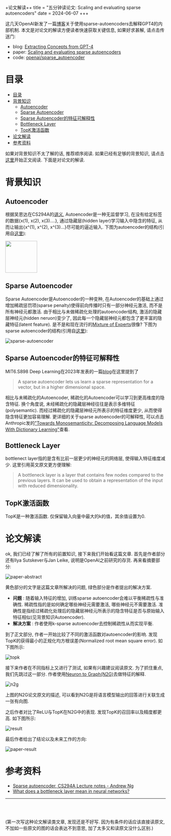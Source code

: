 +论文解读++
title = "五分钟读论文: Scaling and evaluating sparse autoencoders"
date = 2024-06-07
+++

这几天OpenAI新发了一篇[博客](https://openai.com/index/extracting-concepts-from-gpt-4/)关于使用sparse-autoencoders去解释GPT4的内部机制. 本文是对论文的解读方便读者快速获取关键信息, 如果好求甚解, 请点击传送门:

* blog: [Extracting Concepts from GPT-4](https://openai.com/index/extracting-concepts-from-gpt-4/)
* paper: [Scaling and evaluating sparse autoencoders](https://cdn.openai.com/papers/sparse-autoencoders.pdf)
* code: [openai/sparse_autoencoder](https://github.com/openai/sparse_autoencoder)

<a id="目录"></a>
# 目录

- [目录](#目录)
- [背景知识](#背景知识)
  - [Autoencoder](#autoencoder)
  - [Sparse Autoencoder](#sparse-autoencoder)
  - [Sparse Autoencoder的特征可解释性](#sparse-autoencoder的特征可解释性)
  - [Bottleneck Layer](#bottleneck-layer)
  - [TopK激活函数](#topk激活函数)
- [论文解读](#论文解读)
- [参考资料](#参考资料)


如果对背景知识不太了解的话, 推荐顺序阅读. 如果已经有足够的背景知识, 请点击[这里](#论文解读)开始正文阅读. 下面是对论文的解读. 

 <a id="背景知识"></a>
# 背景知识

 <a id="Autoencoder"></a>
## Autoencoder

根据吴恩达在CS294A的[讲义](http://stanford.edu/class/cs294a/sparseAutoencoder.pdf), Autoencoder是一种无监督学习, 在没有给定标签的数据{x(1), x(2), x(3)....}, 通过隐藏层(hidden layer)学习输入中隐含的特征, 从而让输出{x^(1), x^(2), x^(3)...}尽可能的逼近输入. 下图为autoencoder的结构(引用自[这里](http://stanford.edu/class/cs294a/sparseAutoencoder.pdf)):


<img src="https://raw.githubusercontent.com/EvanLyu732/evanlyu732.github.io/main/static/images/autoencoder.png" height="100" width="100"/>
<!-- ![autoencoder](https://raw.githubusercontent.com/EvanLyu732/evanlyu732.github.io/main/static/images/autoencoder.png) -->

 <a id="Sparse Autoencoder"></a>
## Sparse Autoencoder

Sparse Autoencoder是Autoencoder的一种变种, 在Autoencoder的基础上通过增加稀疏惩罚项(sparse penalty)使得前向传播时只有一部分神经元激活, 而不是所有神经元都激活. 由于相比与未做稀疏化处理的autoencoder结构, 激活的隐藏层神经元(hidden neruon)变少了, 因此每一个隐藏层神经元都包含了更丰富的隐藏特征(latent feature). 是不是和现在流行的[Mixture of Experts](https://huggingface.co/blog/moe)很像? 
下图为sparse autoencoder的结构(引用自[这里](https://medium.com/@syoya/what-happens-in-sparse-autencoder-b9a5a69da5c6)):


![sparse-autoencoder](https://raw.githubusercontent.com/EvanLyu732/evanlyu732.github.io/main/static/images/sparse-autoencoder2.png)


 <a id="sparse-autoencoder的特征可解释性"></a>
## Sparse Autoencoder的特征可解释性

MIT6.S898 Deep Learning在2023年发表的一篇[blog](https://deep-learning-mit.github.io/staging/blog/2023/learning-interpretable-features-with-sparse-autoencoders/)在这里提到了

> A sparse autoencoder lets us learn a sparse representation for a vector, but in a higher dimensional space.

相比与未稀疏化的Autoencoder, 稀疏化的Autoencoder可以学习到更高维度的隐含特征. 换个角度说, 未经稀疏化的隐藏层神经往往是表示多维特征(polysemantic). 而经过稀疏化的隐藏层神经元所表示的特征维度更少, 从而使得隐含特征更加容易理解. 更详细的关于sparse autoencoder的可解释性, 可以点击Anthropic发的["Towards Monosemanticity: Decomposing Language Models With Dictionary Learning"](https://transformer-circuits.pub/2023/monosemantic-features)查看.

<a id="Bottleneck Layer"></a>
##  Bottleneck Layer


bottlenect layer指的是含有比前一层更少的神经元的网络层, 使得输入特征维度减少. 这里引用英文原文更方便理解:

>  A bottleneck layer is a layer that contains few nodes compared to the previous layers. It can be used to obtain a representation of the input with reduced dimensionality.


<a id="TopK激活函数"></a>
##  TopK激活函数

TopK是一种激活函数. 仅保留输入向量中最大的k的值，其余值设置为0.


<a id="论文解读"></a>
#  论文解读

ok, 我们已经了解了所有的前置知识, 接下来我们开始看这篇文章. 首先是作者部分还有Ilya Sutskever与Jan Leike, 说明是OpenAI之前研究的存货. 再来看摘要部分:

![paper-abstract](https://raw.githubusercontent.com/EvanLyu732/evanlyu732.github.io/main/static/images/openai-papers.png)

黄色部分的文字是这篇文章所解决的问题, 绿色部分是作者提出的解决方案. 

* __问题__ : 随着输入特征的增加, 训练sparse autoencoder会难以平衡稀疏性与准确性. 稀疏性指的是如何确定哪些神经元需要激活, 哪些神经元不需要激活. 准确性是指经过稀疏化处理后的隐藏层神经元所表示的隐含特征是否与原始输入特征相似(见背景知识Autoencoder). 
* __解决方案__ : 作者使用k-sparse autoencoder去控制稀疏性从而实现平衡. 


到了正文部分, 作者一开始比较了不同的激活函数对autoencoder的影响. 发现TopK的获得最小的正规化均方根误差(Normalized root mean square error). 如下图所示:


![topk](https://raw.githubusercontent.com/EvanLyu732/evanlyu732.github.io/main/static/images/openai-topk.png)

接下来作者在不同指标上又进行了测试, 如果有兴趣建议阅读原文. 为了抓住重点, 我们先跳过这一部分. 作者使用[Neuron to Graph(N2G)](https://arxiv.org/pdf/2305.19911)去做特征的解释.


![n2g](https://raw.githubusercontent.com/EvanLyu732/evanlyu732.github.io/main/static/images/n2g.png)

上图的N2G论文原文的描述, 可以看到N2G是将语言模型输出的回答进行关联生成一张有向图. 

之后作者对比了ReLU与TopK在N2G中的表现. 发现TopK的召回率以及精度都更高. 如下图所示:

![result](https://raw.githubusercontent.com/EvanLyu732/evanlyu732.github.io/main/static/images/openai-result.png)

最后作者给出了结论以及未来工作的方向:

![paper-result](https://raw.githubusercontent.com/EvanLyu732/evanlyu732.github.io/main/static/images/paper-result.png)



<a id="参考资料"></a>
# 参考资料
 
* [Sparse autoencoder, CS294A Lecture notes - Andrew Ng](http://stanford.edu/class/cs294a/sparseAutoencoder.pdf)
* [What does a bottleneck layer mean in neural networks?](https://stats.stackexchange.com/questions/262044/what-does-a-bottleneck-layer-mean-in-neural-networks)

-------
<br>
<br>

(第一次写这种论文解读类文章, 发现还是不好写. 因为有条件的话应该直接读原文, 不加如一些原文的图的话会表达不到意思, 加了太多又和读原文没什么区别.)




